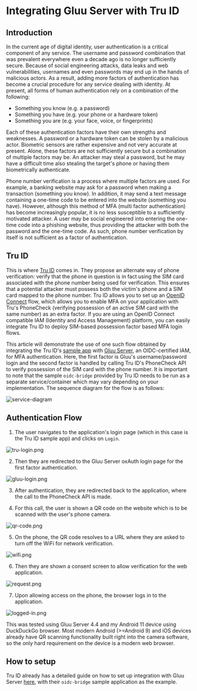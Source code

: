 # Integrating Gluu Server with Tru ID

## Introduction

In the current age of digital identity, user authentication is a critical component of any service. The username and password combination that was prevalent everywhere even a decade ago is no longer sufficiently secure. Because of social engineering attacks, data leaks and web vulnerabilities, usernames and even passwords may end up in the hands of malicious actors. As a result, adding more factors of authentication has become a crucial procedure for any service dealing with identity. At present, all forms of human authentication rely on a combination of the following:

- Something you know (e.g. a password)
- Something you have (e.g. your phone or a hardware token)
- Something you are (e.g. your face, voice, or fingerprints)

Each of these authentication factors have their own strengths and weaknesses. A password or a hardware token can be stolen by a malicious actor. Biometric sensors are rather expensive and not very accurate at present. Alone, these factors are not sufficiently secure but a combination of multiple factors may be. An attacker may steal a password, but he may have a difficult time also stealing the target's phone or having them biometrically authenticate. 

Phone number verification is a process where multiple factors are used. For example, a banking website may ask for a password when making a transaction (something you know). In addition, it may send a text message containing a one-time code to be entered into the website (something you have). However, although this method of MFA (multi factor authentication) has become increasingly popular, it is no less susceptible to a sufficiently motivated attacker. A user may be social engineered into entering the one-time code into a phishing website, thus providing the attacker with both the password and the one-time code. As such, phone number verification by itself is not sufficient as a factor of authentication.

## Tru ID

This is where [Tru ID](https://tru.id/) comes in. They propose an alternate way of phone verification: verify that the phone in question is in fact using the SIM card associated with the phone number being used for verification. This ensures that a potential attacker must possess both the victim's phone and a SIM card mapped to the phone number. Tru ID allows you to set up an [OpenID Connect](https://developer.tru.id/docs/oidc/integration) flow, which allows you to enable MFA on your application with Tru's PhoneCheck (verifying possession of an active SIM card with the same number) as an extra factor. If you are using an OpenID Connect compatible IAM (Identity and Access Management) platform, you can easily integrate Tru ID to deploy SIM-based possession factor based MFA login flows. 

This article will demonstrate the use of one such flow obtained by integrating the Tru ID's [sample app](https://github.com/tru-ID/oidc-bridge) with [Gluu Server](https://gluu.org/), an OIDC-certified IAM, for MFA authentication. Here, the first factor is Gluu's username/password login and the second factor is handled by calling Tru ID's PhoneCheck API to verify possession of the SIM card with the phone number. It is important to note that the sample `oidc-bridge` provided by Tru ID needs to be run as a separate service/container which may vary depending on your implementation. The sequence diagram for the flow is as follows:

![service-diagram](https://raw.githubusercontent.com/tru-ID/oidc-bridge/main/integration-gluu/gluu-truid-authentication-flow.png)

## Authentication Flow

1. The user navigates to the application's login page (which in this case is the Tru ID sample app) and clicks on `Login`.

![tru-login.png](../assets/tru-id/tru-login.png)

2. Then they are redirected to the Gluu Server oxAuth login page for the first factor authentication.

![gluu-login.png](../assets/tru-id/gluu-login.png)

3. After authentication, they are redirected back to the application, where the call to the PhoneCheck API is made.

4. For this call, the user is shown a QR code on the website which is to be scanned with the user's phone camera.

![qr-code.png](../assets/tru-id/qr-code.png)

5. On the phone, the QR code resolves to a URL where they are asked to turn off the WiFi for network verification.

![wifi.png](../assets/tru-id/wifi.png)

6. Then they are shown a consent screen to allow verification for the web application.

![request.png](../assets/tru-id/request.png)

7. Upon allowing access on the phone, the browser logs in to the application.

![logged-in.png](../assets/tru-id/logged-in.png)

This was tested using Gluu Server 4.4 and my Android 11 device using DuckDuckGo browser. Most modern Android (>=Android 9) and iOS devices already have QR scanning functionality built right into the camera software, so the only hard requirement on the device is a modern web browser.

## How to setup

Tru ID already has a detailed guide on how to set up integration with Gluu Server [here](https://github.com/tru-ID/oidc-bridge/tree/main/integration-gluu#readme), with their `oidc-bridge` sample application as the example. 